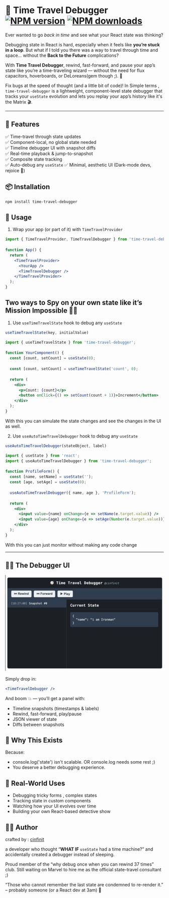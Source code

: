 
# 🧭 Time Travel Debugger [![NPM version](https://img.shields.io/npm/v/time-travel-debugger.svg?style=flat)](https://www.npmjs.com/package/time-travel-debugger) [![NPM downloads](https://img.shields.io/npm/dm/time-travel-debugger.svg?style=flat)](https://npmjs.org/package/time-travel-debugger)

Ever wanted to go *back in time* and see what your React state was thinking?

Debugging state in React is hard, especially when it feels like **you’re stuck in a loop**. But what if I told you there was a way to travel through time and space… without the **Back to the Future** complications?

With **Time Travel Debugger**, rewind, fast-forward, and pause your app’s state like you’re a time-traveling wizard — without the need for flux capacitors, hoverboards, or DeLoreans(gem though ;). 🌌

Fix bugs at the speed of thought (and a little bit of code)!
In Simple terms , 
`time-travel-debugger` is a lightweight, component-level state debugger that tracks your `useState` evolution and lets you replay your app’s history like it's the Matrix 🎬.

---

## 🚀 Features

✅ Time-travel through state updates  
✅ Component-local, no global state needed  
✅ Timeline debugger UI with snapshot diffs  
✅ Real-time playback & jump-to-snapshot  
✅ Composite state tracking  
✅ Auto-debug any `useState` 
✅ Minimal, aesthetic UI (Dark-mode devs, rejoice 🖤)

## 📦 Installation

```bash
npm install time-travel-debugger
```

## 📝 Usage
1. Wrap your app (or part of it) with `TimeTravelProvider`
```jsx
import { TimeTravelProvider, TimeTravelDebugger } from 'time-travel-debugger';

function App() {
  return (
    <TimeTravelProvider>
      <YourApp />
      <TimeTravelDebugger />
    </TimeTravelProvider>
  );
}
```


## Two ways to Spy on your own state like it’s Mission Impossible 🕵️‍♂️

1. Use `useTimeTravelState` hook to debug any `useState`
```jsx
useTimeTravelState(key, initialValue)
```

```jsx
import { useTimeTravelState } from 'time-travel-debugger';

function YourComponent() {
  const [count, setCount] = useState(0);

  const [count, setCount] = useTimeTravelState('count', 0);

  return (
    <div>
      <p>Count: {count}</p>
      <button onClick={() => setCount(count + 1)}>Increment</button>
    </div>
  );
}
```
With this you can simulate the state changes and see the changes in the UI as well.

2. Use `useAutoTimeTravelDebugger` hook to debug any `useState`

```jsx
useAutoTimeTravelDebugger(stateObject, label)
```

```jsx
import { useState } from 'react';
import { useAutoTimeTravelDebugger } from 'time-travel-debugger';

function ProfileForm() {
  const [name, setName] = useState('');
  const [age, setAge] = useState(0);

  useAutoTimeTravelDebugger({ name, age }, 'ProfileForm');

  return (
    <div>
      <input value={name} onChange={e => setName(e.target.value)} />
      <input value={age} onChange={e => setAge(Number(e.target.value))} />
    </div>
  );
}
```
With this you can just monitor without making any code change 

---

## 🕵️‍♀️ The Debugger UI

<img src="./demo.png" alt="time-travel-debugger Demo" width="600">

Simply drop in:
```jsx
<TimeTravelDebugger />
```

And boom 💥 —
you’ll get a panel with:
- Timeline snapshots (timestamps & labels)
- Rewind, fast-forward, play/pause
- JSON viewer of state
- Diffs between snapshots

## 🧪 Why This Exists
Because:
- console.log('state') isn't scalable. OR console.log needs some rest ;)
- You deserve a better debugging experience.

## 🤖 Real-World Uses
- Debugging tricky forms , complex states
- Tracking state in custom components
- Watching how your UI evolves over time
- Building your own React-based detective show

## 🧑‍🎨 Author

 crafted by : [cinfinit](https://github.com/cinfinit)

 a developer who thought “**WHAT IF** `useState` had a time machine?” and accidentally created a debugger instead of sleeping.

Proud member of the “why debug once when you can rewind 37 times” club.
Still waiting on Marvel to hire me as the official state-travel consultant ;)

“Those who cannot remember the last state are condemned to re-render it.” – probably someone (or a React dev at 3am) 🤷